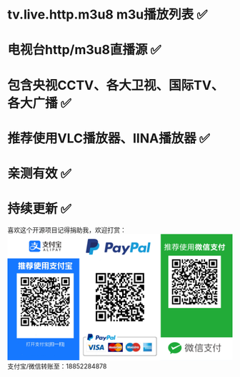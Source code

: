 # tv.live.http.m3u8 m3u播放列表 ✅
# 电视台http/m3u8直播源 ✅
# 包含央视CCTV、各大卫视、国际TV、各大广播 ✅
# 推荐使用VLC播放器、IINA播放器 ✅
# 亲测有效 ✅
# 持续更新 ✅
喜欢这个开源项目记得捐助我，欢迎打赏：![打赏](./reward.png)
支付宝/微信转账至：18852284878